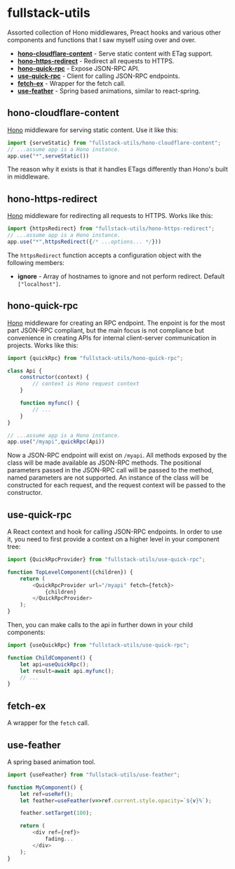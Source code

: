 # fullstack-utils
Assorted collection of Hono middlewares, Preact hooks and various other components and functions that I
saw myself using over and over.

- __[hono-cloudflare-content](#hono-cloudflare-content)__ - Serve static content with ETag support.
- __[hono-https-redirect](#hono-cloudflare-content)__ - Redirect all requests to HTTPS.
- __[hono-quick-rpc](#hono-quick-rpc)__ - Expose JSON-RPC API.
- __[use-quick-rpc](#use-quick-rpc)__ - Client for calling JSON-RPC endpoints.
- __[fetch-ex](#fetch-ex)__ - Wrapper for the fetch call.
- __[use-feather](#use-feather)__ - Spring based animations, similar to react-spring.

## hono-cloudflare-content
[Hono](https://hono.dev/) middleware for serving static content. Use it like this:
```javascript
import {serveStatic} from "fullstack-utils/hono-cloudflare-content";
// ...assume app is a Hono instance.
app.use("*",serveStatic())
```
The reason why it exists is that it handles ETags differently than Hono's built in middleware.

## hono-https-redirect
[Hono](https://hono.dev/) middleware for redirecting all requests to HTTPS. Works like this:
```javascript
import {httpsRedirect} from "fullstack-utils/hono-https-redirect";
// ...assume app is a Hono instance.
app.use("*",httpsRedirect({/* ...options... */}))
```
The `httpsRedirect` function accepts a configuration object with the following members:
* __ignore__ - Array of hostnames to ignore and not perform redirect. Default `["localhost"]`.

## hono-quick-rpc
[Hono](https://hono.dev/) middleware for creating an RPC endpoint. The enpoint is for the most part JSON-RPC
compliant, but the main focus is not compliance but convenience in creating APIs for internal
client-server communication in projects. Works like this:

```javascript
import {quickRpc} from "fullstack-utils/hono-quick-rpc";

class Api {
    constructor(context) {
        // context is Hono request context
    }

    function myfunc() {
        // ...
    }
}

// ...assume app is a Hono instance.
app.use("/myapi",quickRpc(Api))
```
Now a JSON-RPC endpoint will exist on `/myapi`. All methods exposed by the class will be made available
as JSON-RPC methods. The positional parameters passed in the JSON-RPC call will be passed to the method,
named parameters are not supported. An instance of the class will be constructed for each request, 
and the request context will be passed to the constructor.

## use-quick-rpc
A React context and hook for calling JSON-RPC endpoints. In order to use it, you need to first provide a
context on a higher level in your component tree:

```javascript
import {QuickRpcProvider} from "fullstack-utils/use-quick-rpc";

function TopLevelComponent({children}) {
    return (
        <QuickRpcProvider url="/myapi" fetch={fetch}>
            {children}
        </QuickRpcProvider>
    );
}
```

Then, you can make calls to the api in further down in your child components:
```javascript
import {useQuickRpc} from "fullstack-utils/use-quick-rpc";

function ChildComponent() {
    let api=useQuickRpc();
    let result=await api.myfunc();
    // ...
}
```

## fetch-ex
A wrapper for the `fetch` call.

## use-feather
A spring based animation tool.

```javascript
import {useFeather} from "fullstack-utils/use-feather";

function MyComponent() {
    let ref=useRef();
    let feather=useFeather(v=>ref.current.style.opacity=`${v}%`);

    feather.setTarget(100);

    return (
        <div ref={ref}>
            fading...
        </div>
    );
}
```
